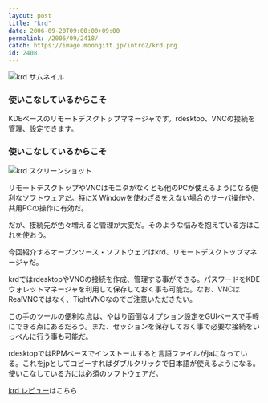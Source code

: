 ```yaml
---
layout: post
title: "krd"
date: 2006-09-20T09:00:00+09:00
permalink: /2006/09/2418/
catch: https://image.moongift.jp/intro2/krd.png
id: 2408
---
```

 ![krd サムネイル](https://image.moongift.jp/intro2/krd.t.png "krd サムネイル")
  

### 使いこなしているからこそ
  
KDEベースのリモートデスクトップマネージャです。rdesktop、VNCの接続を管理、設定できます。  
<!--more-->  

### 使いこなしているからこそ
  

![krd スクリーンショット](https://image.moongift.jp/intro2/krd.png "krd スクリーンショット")

  

リモートデスクトップやVNCはモニタがなくとも他のPCが使えるようになる便利なソフトウェアだ。特にX Windowを使わざるをえない場合のサーバ操作や、共用PCの操作に有効だ。

  

だが、接続先が色々増えると管理が大変だ。そのような悩みを抱えている方はこれを使おう。

  

今回紹介するオープンソース・ソフトウェアはkrd、リモートデスクトップマネージャだ。

  

krdではrdesktopやVNCの接続を作成、管理する事ができる。パスワードをKDEウォレットマネージャを利用して保存しておく事も可能だ。なお、VNCはRealVNCではなく、TightVNCなのでご注意いただきたい。

  

この手のツールの便利な点は、やはり面倒なオプション設定をGUIベースで手軽にできる点にあるだろう。また、セッションを保存しておく事で必要な接続をいっぺんに行う事も可能だ。

  

rdesktopではRPMベースでインストールすると言語ファイルがjaになっている。これをjpとしてコピーすればダブルクリックで日本語が使えるようになる。使いこなしている方には必須のソフトウェアだ。

  

[krd レビュー](http://oss.moongift.jp/review/i-2419.html)はこちら

